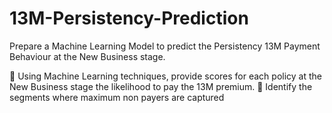 # 13M-Persistency-Prediction
Prepare a Machine Learning Model to predict the Persistency 13M Payment Behaviour at the New Business stage.

	Using Machine Learning techniques, provide scores for each policy at the New Business stage the likelihood to pay the 13M premium.
	Identify the segments where maximum non payers are captured 
